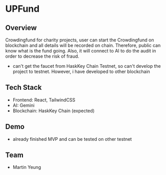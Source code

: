 # UPFund

## Overview
Crowdingfund for charity projects, user can start the Crowdingfund on blockchain and all details will be recorded on chain. Therefore, public can know what is the fund going. Also, it will connect to AI to do the audit in order to decrease the risk of fraud.
* can't get the faucet from HaskKey Chain Testnet, so can't develop the project to testnet.
However, i have developed to other blockchain

## Tech Stack
- Frontend: React, TailwindCSS
- AI: Gemini
- Blockchain: HaskKey Chain (expected)

## Demo
- already finished MVP and can be tested on other testnet

## Team
- Martin Yeung
